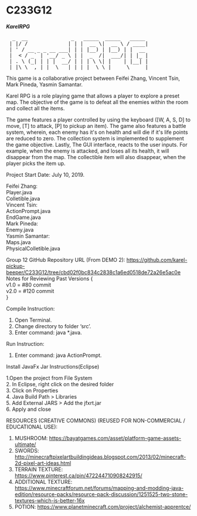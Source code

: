 # C233G12
***********************************************KarelRPG*********************************************** <br/>
<pre>  _  __              _   _____  _____   _____ 
 | |/ /             | | |  __ \|  __ \ / ____|
 | ' / __ _ _ __ ___| | | |__) | |__) | |  __ 
 |  < / _` | '__/ _ \ | |  _  /|  ___/| | |_ |
 | . \ (_| | | |  __/ | | | \ \| |    | |__| |
 |_|\_\__,_|_|  \___|_| |_|  \_\_|     \_____|</pre>

This game is a collaborative project between Feifei Zhang, Vincent Tsin, Mark Pineda, Yasmin Samantar.<br/>


Karel RPG is a role playing game that allows a player to explore a preset map. The objective of the game is to defeat all the enemies within the room and collect all the items. <br/>

The game features a player controlled by using the keyboard ([W, A, S, D] to move, [T] to attack, [P] to pickup an item). The game also features a battle system, wherein, each enemy has it's on health and will die if it's life points are reduced to zero. The collection system is implemented to supplement the game objective. Lastly, The GUI interface, reacts to the user inputs. For example, when the enemy is attacked, and loses all its health, it will disappear from the map. The collectible item will also disappear, when the player picks the item up. <br/>

Project Start Date: July 10, 2019.<br/>

Feifei Zhang:<br/>
Player.java<br/>
Colletible.java<br/>
Vincent Tsin:<br/>
ActionPrompt.java<br/>
EndGame.java<br/>
Mark Pineda:<br/>
Enemy.java<br/>
Yasmin Samantar:<br/>
Maps.java<br/>
PhysicalColletible.java<br/>

Group 12 GitHub Repository URL (From DEMO 2): https://github.com/karel-pickup-beeper/C233G12/tree/cbd02f0bc834c2838c1a6ed0518de72a26e5ac0e
<br/>
Notes for Reviewing Past Versions {<br/>
v1.0 = #80 commit<br/>
v2.0 = #120 commit<br/>
}

Compile Instruction:
1. Open Terminal.
2. Change directory to folder ‘src’.
3. Enter command: java *.java.

Run Instruction:
1. Enter command: java ActionPrompt.

Install JavaFx Jar Instructions(Eclipse)<br/>

1.Open the project from File System<br/>
2. In Eclipse, right click on the desired folder<br/>
3. Click on Properties<br/>
4. Java Build Path > Libraries<br/>
5. Add External JARS > Add the jfxrt.jar<br/>
6. Apply and close<br/>


RESOURCES (CREATIVE COMMONS) (REUSED FOR NON-COMMERCIAL / EDUCATIONAL USE):
1. MUSHROOM: https://bayatgames.com/asset/platform-game-assets-ultimate/
2. SWORDS: http://minecraftpixelartbuildingideas.blogspot.com/2013/02/minecraft-2d-pixel-art-ideas.html
3. TERRAIN TEXTURE: https://www.pinterest.ca/pin/472244710908242915/
4. ADDITIONAL TEXTURE: https://www.minecraftforum.net/forums/mapping-and-modding-java-edition/resource-packs/resource-pack-discussion/1251525-two-stone-textures-which-is-better-16x
5. POTION: https://www.planetminecraft.com/project/alchemist-apprentce/
